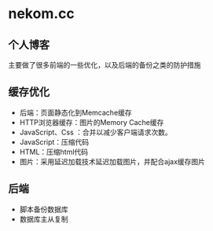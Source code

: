 # nekom.cc

## 个人博客

主要做了很多前端的一些优化，以及后端的备份之类的防护措施

## 缓存优化

- 后端：页面静态化到Memcache缓存
- HTTP浏览器缓存：图片的Memory Cache缓存
- JavaScript、Css ：合并以减少客户端请求次数。
- JavaScript：压缩代码
- HTML：压缩html代码
- 图片：采用延迟加载技术延迟加载图片，并配合ajax缓存图片

## 后端

- 脚本备份数据库
- 数据库主从复制
